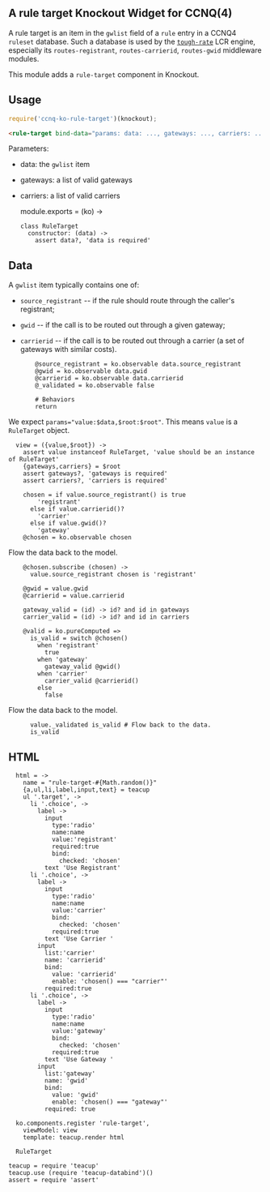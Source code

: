 A rule target Knockout Widget for CCNQ(4)
-----------------------------------------

A rule target is an item in the `gwlist` field of a `rule` entry in a CCNQ4 `ruleset` database. Such a database is used by the [`tough-rate`](https://github.com/shimaore/tough-rate) LCR engine, especially its `routes-registrant`, `routes-carrierid`, `routes-gwid` middleware modules.

This module adds a `rule-target` component in Knockout.

Usage
-----

```javascript
require('ccnq-ko-rule-target')(knockout);
```

```html
<rule-target bind-data="params: data: ..., gateways: ..., carriers: ..."></rule-target>
```

Parameters:
- data: the `gwlist` item
- gateways: a list of valid gateways
- carriers: a list of valid carriers

    module.exports = (ko) ->

      class RuleTarget
        constructor: (data) ->
          assert data?, 'data is required'

Data
----

A `gwlist` item typically contains one of:
- `source_registrant` -- if the rule should route through the caller's registrant;
- `gwid` -- if the call is to be routed out through a given gateway;
- `carrierid` -- if the call is to be routed out through a carrier (a set of gateways with similar costs).

          @source_registrant = ko.observable data.source_registrant
          @gwid = ko.observable data.gwid
          @carrierid = ko.observable data.carrierid
          @_validated = ko.observable false

          # Behaviors
          return

We expect `params="value:$data,$root:$root"`. This means `value` is a `RuleTarget` object.

      view = ({value,$root}) ->
        assert value instanceof RuleTarget, 'value should be an instance of RuleTarget'
        {gateways,carriers} = $root
        assert gateways?, 'gateways is required'
        assert carriers?, 'carriers is required'

        chosen = if value.source_registrant() is true
            'registrant'
          else if value.carrierid()?
            'carrier'
          else if value.gwid()?
            'gateway'
        @chosen = ko.observable chosen

Flow the data back to the model.

        @chosen.subscribe (chosen) ->
          value.source_registrant chosen is 'registrant'

        @gwid = value.gwid
        @carrierid = value.carrierid

        gateway_valid = (id) -> id? and id in gateways
        carrier_valid = (id) -> id? and id in carriers

        @valid = ko.pureComputed =>
          is_valid = switch @chosen()
            when 'registrant'
              true
            when 'gateway'
              gateway_valid @gwid()
            when 'carrier'
              carrier_valid @carrierid()
            else
              false

Flow the data back to the model.

          value._validated is_valid # Flow back to the data.
          is_valid

HTML
----

      html = ->
        name = "rule-target-#{Math.random()}"
        {a,ul,li,label,input,text} = teacup
        ul '.target', ->
          li '.choice', ->
            label ->
              input
                type:'radio'
                name:name
                value:'registrant'
                required:true
                bind:
                  checked: 'chosen'
              text 'Use Registrant'
          li '.choice', ->
            label ->
              input
                type:'radio'
                name:name
                value:'carrier'
                bind:
                  checked: 'chosen'
                required:true
              text 'Use Carrier '
            input
              list:'carrier'
              name: 'carrierid'
              bind:
                value: 'carrierid'
                enable: 'chosen() === "carrier"'
              required:true
          li '.choice', ->
            label ->
              input
                type:'radio'
                name:name
                value:'gateway'
                bind:
                  checked: 'chosen'
                required:true
              text 'Use Gateway '
            input
              list:'gateway'
              name: 'gwid'
              bind:
                value: 'gwid'
                enable: 'chosen() === "gateway"'
              required: true

      ko.components.register 'rule-target',
        viewModel: view
        template: teacup.render html

      RuleTarget

    teacup = require 'teacup'
    teacup.use (require 'teacup-databind')()
    assert = require 'assert'
